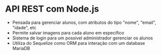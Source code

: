 # API REST com Node.js

- Pensada para gerenciar alunos, com atributos do tipo "nome", "email", "idade", etc
- Permite salvar imagens para cada aluno em específico
- Sistema de login para um possível administrador gerenciar os alunos
- Utiliza do Sequelize como ORM para interação com um database MariaDB

